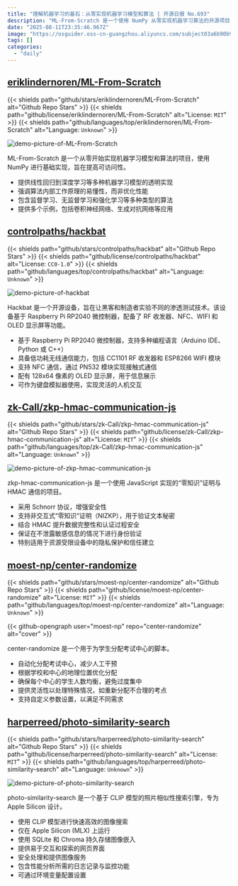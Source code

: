 ```yaml
---
title: "理解机器学习的基石：从零实现机器学习模型和算法 | 开源日报 No.693"
description: "ML-From-Scratch 是一个使用 NumPy 从零实现机器学习算法的开源项目，强调算法透明性而非性能优化，涵盖监督学习、无监督学习和强化学习等多种模型，包括 CNN、GAN 等示例。"
date: "2025-08-11T23:35:46.967Z"
image: "https://osguider.oss-cn-guangzhou.aliyuncs.com/subject03a6b90b9770bab821d56a60e2b405da.png"
tags: []
categories:
  - "daily"
---
```


## [eriklindernoren/ML-From-Scratch](https://github.com/eriklindernoren/ML-From-Scratch)

{{< shields path="github/stars/eriklindernoren/ML-From-Scratch" alt="Github Repo Stars" >}} {{< shields path="github/license/eriklindernoren/ML-From-Scratch" alt="License: `MIT`" >}} {{< shields path="github/languages/top/eriklindernoren/ML-From-Scratch" alt="Language: `Unknown`" >}}

![demo-picture-of-ML-From-Scratch](https://static.osguider.com/subject/github/eriklindernoren/ML-From-Scratch/c1d598b255e6032bbbc6d797a2a459a5.gif)

ML-From-Scratch 是一个从零开始实现机器学习模型和算法的项目，使用 NumPy 进行基础实现，旨在提高可访问性。

- 提供线性回归到深度学习等多种机器学习模型的透明实现
- 强调算法内部工作原理的易懂性，而非优化性能
- 包含监督学习、无监督学习和强化学习等多种类型的算法
- 提供多个示例，包括卷积神经网络、生成对抗网络等应用
  
## [controlpaths/hackbat](https://github.com/controlpaths/hackbat)

{{< shields path="github/stars/controlpaths/hackbat" alt="Github Repo Stars" >}} {{< shields path="github/license/controlpaths/hackbat" alt="License: `CC0-1.0`" >}} {{< shields path="github/languages/top/controlpaths/hackbat" alt="Language: `Unknown`" >}}

![demo-picture-of-hackbat](https://static.osguider.com/subject/github/controlpaths/hackbat/d1bb445a5e1b638a0a3154453286f6c0.png)

Hackbat 是一个开源设备，旨在让黑客和制造者实验不同的渗透测试技术。该设备基于 Raspberry Pi RP2040 微控制器，配备了 RF 收发器、NFC、WIFI 和 OLED 显示屏等功能。

- 基于 Raspberry Pi RP2040 微控制器，支持多种编程语言（Arduino IDE、Python 或 C++）
- 具备低功耗无线通信能力，包括 CC1101 RF 收发器和 ESP8266 WIFI 模块
- 支持 NFC 通信，通过 PN532 模块实现接触式通信
- 配有 128x64 像素的 OLED 显示屏，用于信息展示
- 可作为键盘模拟器使用，实现灵活的人机交互
  
## [zk-Call/zkp-hmac-communication-js](https://github.com/zk-Call/zkp-hmac-communication-js)

{{< shields path="github/stars/zk-Call/zkp-hmac-communication-js" alt="Github Repo Stars" >}} {{< shields path="github/license/zk-Call/zkp-hmac-communication-js" alt="License: `MIT`" >}} {{< shields path="github/languages/top/zk-Call/zkp-hmac-communication-js" alt="Language: `Unknown`" >}}

![demo-picture-of-zkp-hmac-communication-js](https://static.osguider.com/subject/github/zk-Call/zkp-hmac-communication-js/1dbdaee5697b86be16c609aadaa3b780.png)

zkp-hmac-communication-js 是一个使用 JavaScript 实现的“零知识”证明与 HMAC 通信的项目。

- 采用 Schnorr 协议，增强安全性
- 支持非交互式“零知识”证明（NIZKP），用于验证文本秘密
- 结合 HMAC 提升数据完整性和认证过程安全
- 保证在不泄露敏感信息的情况下进行身份验证
- 特别适用于资源受限设备中的隐私保护和信任建立
  
## [moest-np/center-randomize](https://github.com/moest-np/center-randomize)

{{< shields path="github/stars/moest-np/center-randomize" alt="Github Repo Stars" >}} {{< shields path="github/license/moest-np/center-randomize" alt="License: `MIT`" >}} {{< shields path="github/languages/top/moest-np/center-randomize" alt="Language: `Unknown`" >}}

{{< github-opengraph user="moest-np" repo="center-randomize" alt="cover" >}}

center-randomize 是一个用于为学生分配考试中心的脚本。

- 自动化分配考试中心，减少人工干预
- 根据学校和中心的地理位置优化分配
- 确保每个中心的学生人数均衡，避免过度集中
- 提供灵活性以处理特殊情况，如重新分配不合理的考点
- 支持自定义参数设置，以满足不同需求
  
## [harperreed/photo-similarity-search](https://github.com/harperreed/photo-similarity-search)

{{< shields path="github/stars/harperreed/photo-similarity-search" alt="Github Repo Stars" >}} {{< shields path="github/license/harperreed/photo-similarity-search" alt="License: `MIT`" >}} {{< shields path="github/languages/top/harperreed/photo-similarity-search" alt="Language: `Unknown`" >}}

![demo-picture-of-photo-similarity-search](https://static.osguider.com/subject/github/harperreed/photo-similarity-search/95625f775b7c4d7cab6a21f9c734323b.png)

photo-similarity-search 是一个基于 CLIP 模型的照片相似性搜索引擎，专为 Apple Silicon 设计。

- 使用 CLIP 模型进行快速高效的图像搜索
- 仅在 Apple Silicon (MLX) 上运行
- 使用 SQLite 和 Chroma 持久存储图像嵌入
- 提供易于交互和探索的网页界面
- 安全处理和提供图像服务
- 包含性能分析所需的日志记录与监控功能
- 可通过环境变量配置设置
  
